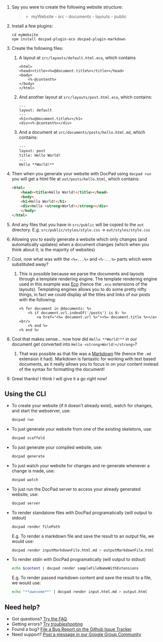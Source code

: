 1. Say you were to create the following website structure:

	> - myWebsite
		- src
		- documents
		- layouts
		- public

1. Install a few plugins:

	```
	cd myWebsite
	npm install docpad-plugin-eco docpad-plugin-markdown
	```

1. Create the following files:

	1. A layout at `src/layouts/default.html.eco`, which contains

		``` erb
		<html>
		<head><title><%=@document.title%></title></head>
		<body>
			<%-@content%>
		</body>
		</html>
		```

	2. And another layout at `src/layouts/post.html.eco`, which contains:

		``` erb
		---
		layout: default
		---
		<h1><%=@document.title%></h1>
		<div><%-@content%></div>
		```

	3. And a document at `src/documents/posts/hello.html.md`, which contains:

		``` html
		---
		layout: post
		title: Hello World!
		---
		Hello **World!**
		```

1. Then when you generate your website with DocPad using `docpad run` you will get a html file at `out/posts/hello.html`, which contains:

	``` html
	<html>
		<head><title>Hello World!</title></head>
		<body>
		<h1>Hello World!</h1>
		<div>Hello <strong>World!</strong></div>
		</body>
	</html>
	```

1. And any files that you have in `src/public` will be copied to the `out` directory. E.g. `src/public/styles/style.css` -> `out/styles/style.css`

1. Allowing you to easily generate a website which only changes (and automatically updates) when a document changes (which when you think about it; is the majority of websites)

1. Cool, now what was with the `<%=...%>` and `<%-...%>` parts which were substituted away?

	1. This is possible because we parse the documents and layouts through a template rendering engine. The template rendering engine used in this example was [Eco](https://github.com/sstephenson/eco) (hence the `.eco` extensions of the layouts). Templating engines allows you to do some pretty nifty things, in fact we could display all the titles and links of our posts with the following:
		
		``` erb
		<% for document in @documents: %>
			<% if document.url.indexOf('/posts') is 0: %>
				<a href="<%= document.url %>"><%= document.title %></a><br/>
			<% end %>
		<% end %>
		```

1. Cool that makes sense... now how did `Hello **World!**` in our document get converted into `Hello <strong>World!</strong>`?

	1. That was possible as that file was a [Markdown](http://daringfireball.net/projects/markdown/basics) file (hence the `.md` extension it had). Markdown is fantastic for working with text based documents, as it really allows you to focus in on your content instead of the syntax for formatting the document!

1. Great thanks! I think I will give it a go right now!



## Using the CLI



- To create your website (if it doesn't already exist), watch for changes, and start the webserver, use:
	
	``` bash
	docpad run
	```

- To just generate your website from one of the existing skeletons, use:

	``` bash
	docpad scaffold
	```

- To just generate your compiled website, use:

	``` bash
	docpad generate
	```

- To just watch your website for changes and re-generate whenever a change is made, use:

	``` bash
	docpad watch
	```

- To just run the DocPad server to access your already generated website, use:

	``` bash
	docpad server
	```

- To render standalone files with DocPad programatically (will output to stdout)

	``` bash
	docpad render filePath
	```

	E.g. To render a markdown file and save the result to an output file, we would use:
	
	``` bash
	docpad render inputMarkdownFile.html.md > outputMarkdownFile.html
	```

- To render stdin with DocPad programatically (will output to stdout)

	``` bash
	echo $content | docpad render sampleFileNameWithExtensions
	```

	E.g. To render passed markdown content and save the result to a file, we would use:
	
	``` bash
	echo "**awesome**" | docpad render input.html.md > output.html
	```


## Need help?

- Got questions? [Try the FAQ](https://github.com/bevry/docpad/wiki/FAQ)
- Getting errors? [Try troubleshooting](https://github.com/bevry/docpad/wiki/Troubleshooting)
- Found a bug? [File a Bug Report on the Github Issue Tracker](https://github.com/bevry/docpad/issues)
- Need support? [Post a message in our Google Group Community](https://groups.google.com/forum/#!forum/docpad)

